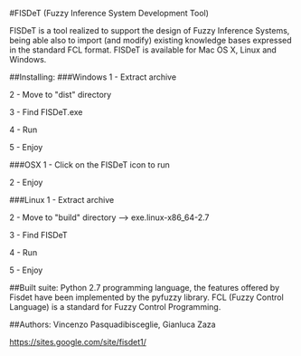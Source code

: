 #FISDeT (Fuzzy Inference System Development Tool)

FISDeT is a tool realized to support the design of Fuzzy Inference Systems, being able also to import (and modify) existing knowledge bases expressed in the standard FCL format.
FISDeT is available for Mac OS X, Linux and Windows.


##Installing:
###Windows
1 - Extract archive

2 - Move to "dist" directory

3 - Find FISDeT.exe

4 - Run 

5 - Enjoy

###OSX
1 - Click on the FISDeT icon to run

2 - Enjoy

###Linux
1 - Extract archive

2 - Move to "build" directory --> exe.linux-x86_64-2.7

3 - Find FISDeT

4 - Run 

5 - Enjoy 

##Built suite:
Python 2.7 programming language, the features offered by Fisdet have been implemented by the pyfuzzy library.
FCL (Fuzzy Control Language) is a standard for Fuzzy Control Programming.

##Authors:
Vincenzo Pasquadibisceglie, Gianluca Zaza

https://sites.google.com/site/fisdet1/

